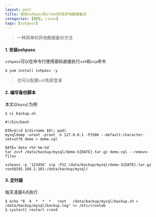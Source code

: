 ```yaml
---
layout: post
title: 使用sshpass和crond实现异地数据备份
categories: [编程, linux]
tags: [sshpass]
---
```



> 一种简单的异地数据备份方法

#### 1. 安装sshpass

`sshpass`可以在命令行使用密码直接执行`ssh`和`scp`命令

```
$ yum install sshpass -y
```

> 也可以配置`ssh`免密登录

#### 2. 编写备份脚本

本文以`mysql`为例

```
$ vi backup.sh

#!/bin/bash

DIR=$(cd $(dirname $0); pwd)
mysqldump -uroot -proot -h 127.0.0.1 -P3306 --default-character-set=utf8 demo > demo.sql

DATE=`date +%Y-%m-%d`
tar zcvf /data/backup/mysql/demo-${DATE}.tar.gz demo.sql --remove-files

sshpass -p '123456' scp -P22 /data/backup/mysql/demo-${DATE}.tar.gz root@192.168.1.101:/data/backup/mysql/
```

#### 3. 定时器

每天凌晨4点执行

```
$ echo "0  4  *  *  *   root   /data/backup/mysql/backup.sh > /data/backup/mysql/backup.log" >> /etc/crontab
$ systectl restart crond
```